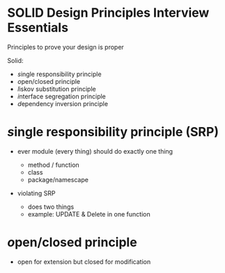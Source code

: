 # SOLID Design Principles Interview Essentials

Principles to prove your design is proper

Solid:

- *s*ingle responsibility principle
- *o*pen/closed principle
- *l*iskov substitution principle
- *i*nterface segregation principle
- *d*ependency inversion principle


# *s*ingle responsibility principle (SRP)

- ever module (every thing) should do exactly one thing
	- method / function
	- class
	- package/namescape

- violating SRP
	- does two things 
	- example: UPDATE & Delete in one function

# *o*pen/closed principle

- open for extension but closed for modification